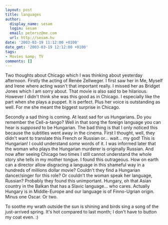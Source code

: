 ```yaml
---
layout: post
title: languages
author:
  display_name: sesam
  login: sesam
  email: petersz@me.com
  url: http://sesam.hu
date: '2003-03-19 11:12:00 +0100'
date_gmt: '2003-03-19 12:12:00 +0100'
tags:
- Movies &amp; TV
comments: []
---
```


Two thoughts about Chicago which I was thinking about yesterday afternoon. Firstly the acting of Renée Zellweger. I first saw her in Me, Myself and Irene where acting wasn't that important really. I missed her as Bridget Jones which I am sorry about. That movie is also said to be hilarious. However I didn't think she was this good as in Chicago. I especially like the part when she plays a puppet. It is perfect. Plus her voice is outstanding as well. For me she meant the biggest surprise in Chicago.

Secondly a sad thing is coming. At least sad for us Hungarians. Do you remember the Cell-a-tango? Well in that song the foreign language you can hear is *supposed* to be Hungarian. The bad thing is that I only noticed this because the subtitles went away in the cinema. First I thought, well, they didn't want to translate this French or Russian or... wait... my god! This is Hungarian! I could understand *some* words of it. I was informed later that the woman who plays the Hungarian murderer is originally Russian. And now after seeing Chicago two times I still cannot understand the whole story she tells in my mother tongue. I found this outrageous. How on earth can a director allow disgracing a language in this shameful way in a hundreds of millions dollar movie? Couldn't they find a Hungarian dancer/singer for this role? Or couldn't the woman speak her language, Russian? Probably they found this unimportant. Hungary, oh that Asian country in the Balkan that has a Slavic language... who cares. Actually Hungary is in Middle-Europe and our language is of Finno-Ugrian origin. Minus one Oscar. Or two. 

To soothe my wrath outside the sun is shining and birds sing a song of the just-arrived spring. It's hot compared to last month; I don't have to button my coat even. :)
